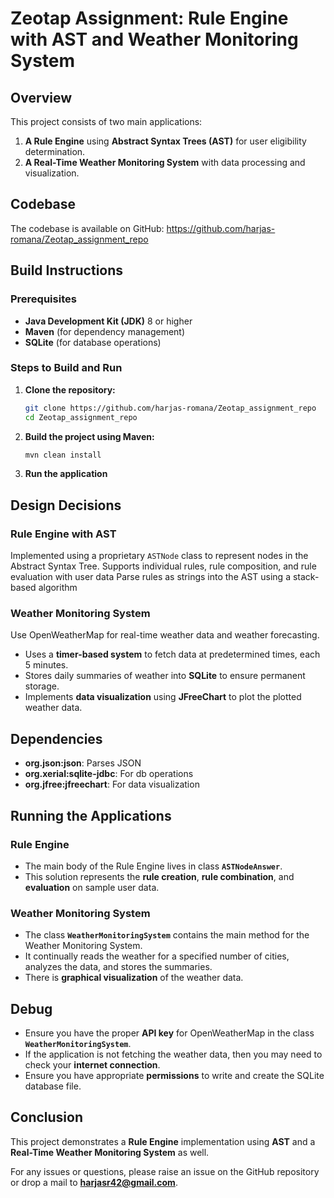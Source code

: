 # Zeotap Assignment: Rule Engine with AST and Weather Monitoring System

## Overview
This project consists of two main applications:
1. **A Rule Engine** using **Abstract Syntax Trees (AST)** for user eligibility determination.
2. **A Real-Time Weather Monitoring System** with data processing and visualization.

## Codebase
The codebase is available on GitHub: https://github.com/harjas-romana/Zeotap_assignment_repo

## Build Instructions

### Prerequisites
- **Java Development Kit (JDK)** 8 or higher
- **Maven** (for dependency management)
- **SQLite** (for database operations)

### Steps to Build and Run

1. **Clone the repository:**
   ```bash
   git clone https://github.com/harjas-romana/Zeotap_assignment_repo
   cd Zeotap_assignment_repo
   ```

2. **Build the project using Maven:**
   ```bash
   mvn clean install
   ```

3. **Run the application**

## Design Decisions

### Rule Engine with AST
Implemented using a proprietary `ASTNode` class to represent nodes in the Abstract Syntax Tree.
Supports individual rules, rule composition, and rule evaluation with user data
Parse rules as strings into the AST using a stack-based algorithm

### Weather Monitoring System
Use OpenWeatherMap for real-time weather data and weather forecasting.
- Uses a **timer-based system** to fetch data at predetermined times, each 5 minutes.
- Stores daily summaries of weather into **SQLite** to ensure permanent storage.
- Implements **data visualization** using **JFreeChart** to plot the plotted weather data.

## Dependencies
- **org.json:json**: Parses JSON
- **org.xerial:sqlite-jdbc**: For db operations
- **org.jfree:jfreechart**: For data visualization

## Running the Applications

### Rule Engine
- The main body of the Rule Engine lives in class **`ASTNodeAnswer`**.
- This solution represents the **rule creation**, **rule combination**, and **evaluation** on sample user data.

### Weather Monitoring System
- The class **`WeatherMonitoringSystem`** contains the main method for the Weather Monitoring System.
- It continually reads the weather for a specified number of cities, analyzes the data, and stores the summaries.
- There is **graphical visualization** of the weather data.

## Debug
- Ensure you have the proper **API key** for OpenWeatherMap in the class **`WeatherMonitoringSystem`**.
- If the application is not fetching the weather data, then you may need to check your **internet connection**.
- Ensure you have appropriate **permissions** to write and create the SQLite database file.

## Conclusion
This project demonstrates a **Rule Engine** implementation using **AST** and a **Real-Time Weather Monitoring System** as well.

For any issues or questions, please raise an issue on the GitHub repository or drop a mail to **harjasr42@gmail.com**.

